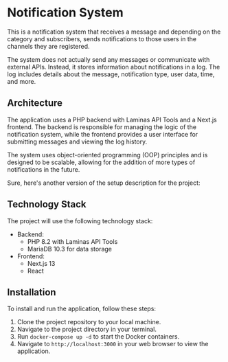 Notification System
===================

This is a notification system that receives a message and depending on the category and subscribers, sends notifications to those users in the channels they are registered. 

The system does not actually send any messages or communicate with external APIs. Instead, it stores information about notifications in a log. The log includes details about the message, notification type, user data, time, and more.

Architecture
------------

The application uses a PHP backend with Laminas API Tools and a Next.js frontend. The backend is responsible for managing the logic of the notification system, while the frontend provides a user interface for submitting messages and viewing the log history.

The system uses object-oriented programming (OOP) principles and is designed to be scalable, allowing for the addition of more types of notifications in the future.

Sure, here's another version of the setup description for the project:


Technology Stack
----------------

The project will use the following technology stack:

*   Backend:
    * PHP 8.2 with Laminas API Tools
    * MariaDB 10.3 for data storage
*   Frontend:
    * Next.js 13
    * React

Installation
------------

To install and run the application, follow these steps:

1.  Clone the project repository to your local machine.
2.  Navigate to the project directory in your terminal.
3.  Run `docker-compose up -d` to start the Docker containers.
8.  Navigate to `http://localhost:3000` in your web browser to view the application.